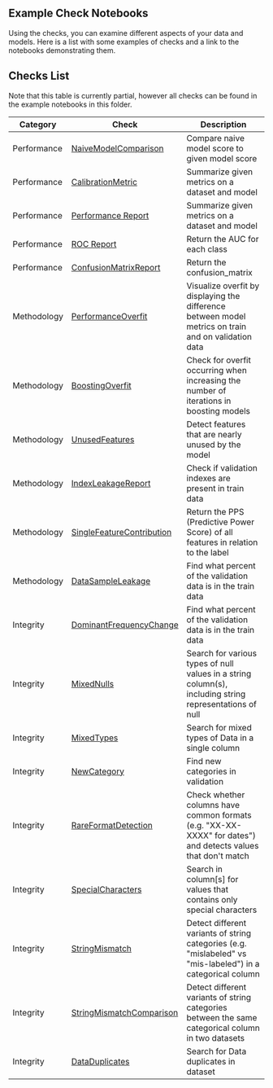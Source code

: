 ## Example Check Notebooks

Using the checks, you can examine different aspects of your data and models. Here is a list with some examples of checks and a link to the notebooks demonstrating them.
  

 ## Checks List

  Note that this table is currently partial, however all checks can be found in the example notebooks in this folder.

Category | Check | Description |
|---------|---------|----------------|
| Performance | [NaiveModelComparison](./performance/naive_model_comparison.ipynb)|Compare naive model score to given model score |
| Performance | [CalibrationMetric](./performance/calibration_metric.ipynb)|Summarize given metrics on a dataset and model |
| Performance | [Performance Report](./performance/performance_report.ipynb)|Summarize given metrics on a dataset and model |
| Performance | [ROC Report](./performance/roc_report.ipynb)|Return the AUC for each class |
| Performance| [ConfusionMatrixReport](./performance/confusion_matrix_report.ipynb)|Return the confusion_matrix |
| Methodology| [PerformanceOverfit](./methodology/performance_overfit.ipynb) | Visualize overfit by displaying the difference between model metrics on train and on validation data |
| Methodology| [BoostingOverfit](./methodology/boosting_overfit.ipynb) |Check for overfit occurring when increasing the number of iterations in boosting models
| Methodology| [UnusedFeatures](./methodology/unused_features.ipynb) |Detect features that are nearly unused by the model |
| Methodology | [IndexLeakageReport](./methodology/index_leakage.ipynb)|Check if validation indexes are present in train data |
| Methodology | [SingleFeatureContribution](./methodology/single_feature_contribution.ipynb) | Return the PPS (Predictive Power Score) of all features in relation to the label |
| Methodology| [DataSampleLeakage](./methodology/data_sample_leakage.ipynb) |Find what percent of the validation data is in the train data |
| Integrity| [DominantFrequencyChange](./integrity/dominant_frequency_change.ipynb) |Find what percent of the validation data is in the train data |
| Integrity| [MixedNulls](./integrity/mixed_nulls.ipynb) | Search for various types of null values in a string column(s), including string representations of null |
| Integrity| [MixedTypes](./integrity/mixed_types.ipynb) | Search for mixed types of Data in a single column |
| Integrity| [NewCategory](./integrity/new_category.ipynb) | Find new categories in validation |
| Integrity| [RareFormatDetection](./integrity/rare_format_detection.ipynb) | Check whether columns have common formats (e.g. "XX-XX-XXXX" for dates") and detects values that don't match |
| Integrity| [SpecialCharacters](./integrity/special_characters.ipynb) | Search in column[s] for values that contains only special characters |
| Integrity| [StringMismatch](./integrity/string_mismatch.ipynb)| Detect different variants of string categories (e.g. "mislabeled" vs "mis-labeled") in a categorical column |
| Integrity|[StringMismatchComparison](./integrity/string_mismatch_comparison.ipynb) | Detect different variants of string categories between the same categorical column in two datasets|
| Integrity|[DataDuplicates](./integrity/data_duplicates.ipynb) |Search for Data duplicates in dataset |